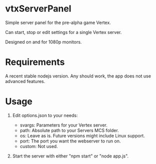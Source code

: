 # vtxServerPanel
Simple server panel for the pre-alpha game Vertex.

Can start, stop or edit settings for a single Vertex server.

Designed on and for 1080p monitors.

# Requirements

A recent stable nodejs version. Any should work, the app does not use advanced features.

# Usage

1. Edit options.json to your needs:
    * svargs: Parameters for your Vertex server.
    * path: Absolute path to your Servers MCS folder.
    * os: Leave as is. Future versions might include Linux support.
    * port: The port you want the webserver to run on.
    * custom: Not used.

2. Start the server with either "npm start" or "node app.js".
